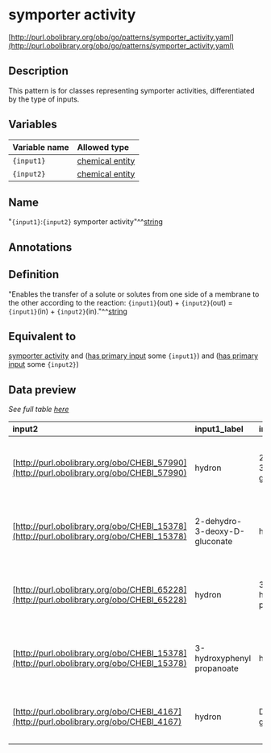 # symporter activity

[http://purl.obolibrary.org/obo/go/patterns/symporter_activity.yaml](http://purl.obolibrary.org/obo/go/patterns/symporter_activity.yaml)

## Description

This pattern is for classes representing symporter activities, differentiated by the type of inputs.




## Variables

| Variable name | Allowed type |
|:--------------|:-------------|
| `{input1}` | [chemical entity](http://purl.obolibrary.org/obo/CHEBI_24431) |
| `{input2}` | [chemical entity](http://purl.obolibrary.org/obo/CHEBI_24431) |

## Name

"`{input1}`:`{input2}` symporter activity"^^[string](http://www.w3.org/2001/XMLSchema#string)

## Annotations



## Definition

"Enables the transfer of a solute or solutes from one side of a membrane to the other according to the reaction: `{input1}`(out) + `{input2}`(out) = `{input1}`(in) + `{input2}`(in)."^^[string](http://www.w3.org/2001/XMLSchema#string)

## Equivalent to

[symporter activity](http://purl.obolibrary.org/obo/GO_0015293)  and ([has primary input](http://purl.obolibrary.org/obo/RO_0004009) some `{input1}`)  and ([has primary input](http://purl.obolibrary.org/obo/RO_0004009) some `{input2}`)







## Data preview

*See full table [here](https://github.com/geneontology/go-ontology/tree/master/src/design_patterns/symporter_activity.tsv)*

| input2 | input1_label | input2_label | defined_class_label | input1 | defined_class |
|:--|:--|:--|:--|:--|:--|
| [http://purl.obolibrary.org/obo/CHEBI_57990](http://purl.obolibrary.org/obo/CHEBI_57990) | hydron | 2-dehydro-3-deoxy-D-gluconate | [2-keto-3-deoxygluconate:proton symporter activity](http://purl.obolibrary.org/obo/2-keto-3-deoxygluconate_proton symporter activity) | [http://purl.obolibrary.org/obo/CHEBI_15378](http://purl.obolibrary.org/obo/CHEBI_15378) | [http://purl.obolibrary.org/obo/GO_0015649](http://purl.obolibrary.org/obo/GO_0015649) |
| [http://purl.obolibrary.org/obo/CHEBI_15378](http://purl.obolibrary.org/obo/CHEBI_15378) | 2-dehydro-3-deoxy-D-gluconate | hydron | [2-keto-3-deoxygluconate:proton symporter activity](http://purl.obolibrary.org/obo/2-keto-3-deoxygluconate_proton symporter activity) | [http://purl.obolibrary.org/obo/CHEBI_57990](http://purl.obolibrary.org/obo/CHEBI_57990) | [http://purl.obolibrary.org/obo/GO_0015649](http://purl.obolibrary.org/obo/GO_0015649) |
| [http://purl.obolibrary.org/obo/CHEBI_65228](http://purl.obolibrary.org/obo/CHEBI_65228) | hydron | 3-hydroxyphenyl propanoate | [3-hydroxyphenyl propionate:proton symporter activity](http://purl.obolibrary.org/obo/3-hydroxyphenyl propionate_proton symporter activity) | [http://purl.obolibrary.org/obo/CHEBI_15378](http://purl.obolibrary.org/obo/CHEBI_15378) | [http://purl.obolibrary.org/obo/GO_0015540](http://purl.obolibrary.org/obo/GO_0015540) |
| [http://purl.obolibrary.org/obo/CHEBI_15378](http://purl.obolibrary.org/obo/CHEBI_15378) | 3-hydroxyphenyl propanoate | hydron | [3-hydroxyphenyl propionate:proton symporter activity](http://purl.obolibrary.org/obo/3-hydroxyphenyl propionate_proton symporter activity) | [http://purl.obolibrary.org/obo/CHEBI_65228](http://purl.obolibrary.org/obo/CHEBI_65228) | [http://purl.obolibrary.org/obo/GO_0015540](http://purl.obolibrary.org/obo/GO_0015540) |
| [http://purl.obolibrary.org/obo/CHEBI_4167](http://purl.obolibrary.org/obo/CHEBI_4167) | hydron | D-glucopyranose | [D-glucose:proton symporter activity](http://purl.obolibrary.org/obo/D-glucose_proton symporter activity) | [http://purl.obolibrary.org/obo/CHEBI_15378](http://purl.obolibrary.org/obo/CHEBI_15378) | [http://purl.obolibrary.org/obo/GO_0005356](http://purl.obolibrary.org/obo/GO_0005356) |

